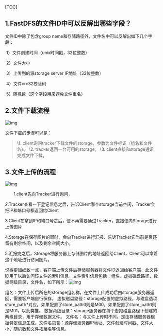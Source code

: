 [TOC]

## 1.FastDFS的文件ID中可以反解出哪些字段？ 

文件ID中除了包含group name和存储路径外，文件名中可以反解出如下几个字段：  

​	1）文件创建时间（unix时间戳，32位整数）  	

​	2）文件大小  

​	3）上传到的源storage server IP地址（32位整数）  

​	4）文件crc32校验码  

​	5）随机数（这个字段用来避免文件重名）

## 2.文件下载流程

![img](https://images2017.cnblogs.com/blog/273387/201801/273387-20180111162544441-1355709714.png)

文件下载的步骤可以是：

> \1. client询问tracker下载文件的storage，参数为文件标识（组名和文件名）。
> \2. tracker返回一台可用的storage。
> \3. client直接和storage通讯完成文件下载。



## 3.文件上传的流程

![img](https://images2017.cnblogs.com/blog/273387/201801/273387-20180111161630691-1086451455.png)

　　1.client先向Tracker进行询问，

​        2.Tracker查看一下登记信息之后，告诉Client哪个storage当前空闲，Tracker会把IP和端口号都返回给Client

​        3.Client在拿到IP和端口号之后，便不再需要通过Tracker，直接便向Storage进行上传图片

​         4.Storage在保存图片的同时，会向Tracker进行汇报，告诉Tracker它当前是否还留有剩余空间，以及剩余空间大小。

​         5.汇报完之后，Storage将服务器上存储图片的地址返回给Client，Client可以拿着这个地址进行访问图片。

说得更加细致一点，客户端上传文件后存储服务器将文件ID返回给客户端，此文件ID用于以后访问该文件的索引信息。文件索引信息包括：组名，虚拟磁盘路径，数据两级目录，文件名，如下所示：![img](https://images2017.cnblogs.com/blog/273387/201801/273387-20180111161829754-464087582.png)

组名：文件上传后所在的storage组名称，在文件上传成功后由storage服务器返回，需要客户端自行保存。
虚拟磁盘路径：storage配置的虚拟路径，与磁盘选项store_path*对应。如果配置了store_path0则是M00，如果配置了store_path1则是M01，以此类推。
数据两级目录：storage服务器在每个虚拟磁盘路径下创建的两级目录，用于存储数据文件。
文件名：与文件上传时不同。是由存储服务器根据特定信息生成，文件名包含：源存储服务器IP地址、文件创建时间戳、文件大小、随机数和文件拓展名等信息。
